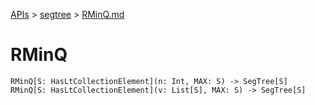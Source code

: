 [APIs](../index.md) > [segtree](./index.md) > [RMinQ.md]()

# RMinQ

```
RMinQ[S: HasLtCollectionElement](n: Int, MAX: S) -> SegTree[S]
RMinQ[S: HasLtCollectionElement](v: List[S], MAX: S) -> SegTree[S]
```
